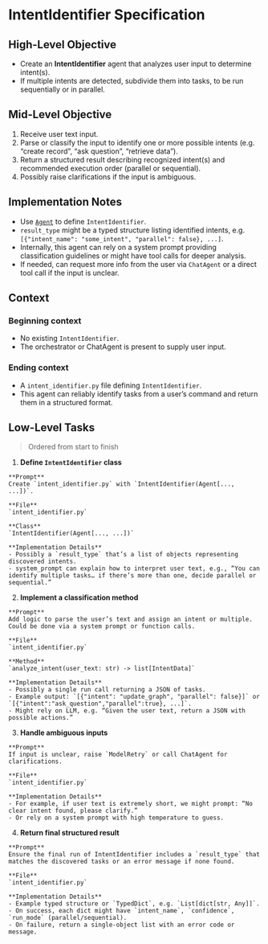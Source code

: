 
# IntentIdentifier Specification

## High-Level Objective
- Create an **IntentIdentifier** agent that analyzes user input to determine intent(s).
- If multiple intents are detected, subdivide them into tasks, to be run sequentially or in parallel.

## Mid-Level Objective
1. Receive user text input.
2. Parse or classify the input to identify one or more possible intents (e.g. “create record”, “ask question”, “retrieve data”).
3. Return a structured result describing recognized intent(s) and recommended execution order (parallel or sequential).
4. Possibly raise clarifications if the input is ambiguous.

## Implementation Notes
- Use [`Agent`](../pydantic-ai/agents.md) to define `IntentIdentifier`.
- `result_type` might be a typed structure listing identified intents, e.g. `[{"intent_name": "some_intent", "parallel": false}, ...]`.
- Internally, this agent can rely on a system prompt providing classification guidelines or might have tool calls for deeper analysis.
- If needed, can request more info from the user via `ChatAgent` or a direct tool call if the input is unclear.

## Context
### Beginning context
- No existing `IntentIdentifier`.
- The orchestrator or ChatAgent is present to supply user input.

### Ending context
- A `intent_identifier.py` file defining `IntentIdentifier`.
- This agent can reliably identify tasks from a user’s command and return them in a structured format.

## Low-Level Tasks
> Ordered from start to finish

1. **Define `IntentIdentifier` class**  
```aider
**Prompt**  
Create `intent_identifier.py` with `IntentIdentifier(Agent[..., ...])`.

**File**  
`intent_identifier.py`

**Class**  
`IntentIdentifier(Agent[..., ...])`

**Implementation Details**  
- Possibly a `result_type` that’s a list of objects representing discovered intents.
- system_prompt can explain how to interpret user text, e.g., “You can identify multiple tasks… if there’s more than one, decide parallel or sequential.”
```

2. **Implement a classification method**  
```aider
**Prompt**  
Add logic to parse the user’s text and assign an intent or multiple. Could be done via a system prompt or function calls.

**File**  
`intent_identifier.py`

**Method**  
`analyze_intent(user_text: str) -> list[IntentData]`

**Implementation Details**  
- Possibly a single run call returning a JSON of tasks.
- Example output: `[{"intent": "update_graph", "parallel": false}]` or `[{"intent":"ask_question","parallel":true}, ...]`.
- Might rely on LLM, e.g. “Given the user text, return a JSON with possible actions.”  
```

3. **Handle ambiguous inputs**  
```aider
**Prompt**  
If input is unclear, raise `ModelRetry` or call ChatAgent for clarifications.

**File**  
`intent_identifier.py`

**Implementation Details**  
- For example, if user text is extremely short, we might prompt: “No clear intent found, please clarify.”  
- Or rely on a system prompt with high temperature to guess.  
```

4. **Return final structured result**  
```aider
**Prompt**  
Ensure the final run of IntentIdentifier includes a `result_type` that matches the discovered tasks or an error message if none found.

**File**  
`intent_identifier.py`

**Implementation Details**  
- Example typed structure or `TypedDict`, e.g. `List[dict[str, Any]]`.
- On success, each dict might have `intent_name`, `confidence`, `run_mode` (parallel/sequential).
- On failure, return a single-object list with an error code or message.  
```
```